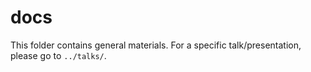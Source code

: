 # docs

This folder contains general materials. For a specific talk/presentation, please go to `../talks/`.